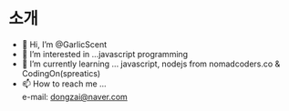 # 소개
- 👋 Hi, I’m @GarlicScent
- 👀 I’m interested in ...javascript programming
- 🌱 I’m currently learning ... javascript, nodejs from nomadcoders.co & CodingOn(spreatics)
- 📫 How to reach me ...<br>
  e-mail: dongzai@naver.com

<!---
GarlicScent/GarlicScent is a ✨ special ✨ repository because its `README.md` (this file) appears on your GitHub profile.
You can click the Preview link to take a look at your changes.
--->

